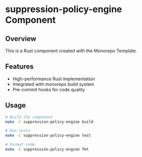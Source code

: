 # suppression-policy-engine Component

## Overview

This is a Rust component created with the Monorepo Template.

## Features

- High-performance Rust implementation
- Integrated with monorepo build system
- Pre-commit hooks for code quality

## Usage

```bash
# Build the component
make -C suppression-policy-engine build

# Run tests
make -C suppression-policy-engine test

# Format code
make -C suppression-policy-engine fmt
```
